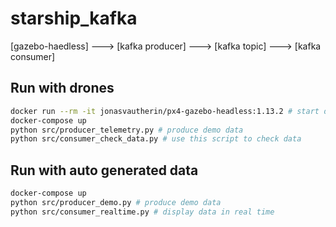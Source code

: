 # starship_kafka   
 [gazebo-haedless]  --->  [kafka producer]  --->  [kafka topic]  --->  [kafka consumer]

## Run with drones
```sh
docker run --rm -it jonasvautherin/px4-gazebo-headless:1.13.2 # start drone simulator
docker-compose up
python src/producer_telemetry.py # produce demo data
python src/consumer_check_data.py # use this script to check data
```

## Run with auto generated data
```sh
docker-compose up
python src/producer_demo.py # produce demo data
python src/consumer_realtime.py # display data in real time
```
